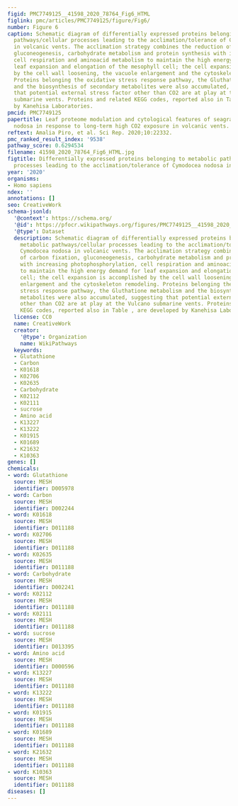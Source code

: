 ```yaml
---
figid: PMC7749125__41598_2020_78764_Fig6_HTML
figlink: pmc/articles/PMC7749125/figure/Fig6/
number: Figure 6
caption: Schematic diagram of differentially expressed proteins belonging to metabolic
  pathways/cellular processes leading to the acclimation/tolerance of Cymodocea nodosa
  in volcanic vents. The acclimation strategy combines the reduction of carbon fixation,
  gluconeogenesis, carbohydrate metabolism and protein synthesis with increasing photophosphorylation,
  cell respiration and aminoacid metabolism to maintain the high energy demand for
  leaf expansion and elongation of the mesophyll cell; the cell expansion is accomplished
  by the cell wall loosening, the vacuole enlargement and the cytoskeleton remodeling.
  Proteins belonging the oxidative stress response pathway, the Gluthatione metabolism
  and the biosynthesis of secondary metabolites were also accumulated, suggesting
  that potential external stress factor other than CO2 are at play at the Vulcano
  submarine vents. Proteins and related KEGG codes, reported also in Table , are developed
  by Kanehisa Laboratories.
pmcid: PMC7749125
papertitle: Leaf proteome modulation and cytological features of seagrass Cymodocea
  nodosa in response to long-term high CO2 exposure in volcanic vents.
reftext: Amalia Piro, et al. Sci Rep. 2020;10:22332.
pmc_ranked_result_index: '9538'
pathway_score: 0.6294534
filename: 41598_2020_78764_Fig6_HTML.jpg
figtitle: Differentially expressed proteins belonging to metabolic pathways/cellular
  processes leading to the acclimation/tolerance of Cymodocea nodosa in volcanic vents
year: '2020'
organisms:
- Homo sapiens
ndex: ''
annotations: []
seo: CreativeWork
schema-jsonld:
  '@context': https://schema.org/
  '@id': https://pfocr.wikipathways.org/figures/PMC7749125__41598_2020_78764_Fig6_HTML.html
  '@type': Dataset
  description: Schematic diagram of differentially expressed proteins belonging to
    metabolic pathways/cellular processes leading to the acclimation/tolerance of
    Cymodocea nodosa in volcanic vents. The acclimation strategy combines the reduction
    of carbon fixation, gluconeogenesis, carbohydrate metabolism and protein synthesis
    with increasing photophosphorylation, cell respiration and aminoacid metabolism
    to maintain the high energy demand for leaf expansion and elongation of the mesophyll
    cell; the cell expansion is accomplished by the cell wall loosening, the vacuole
    enlargement and the cytoskeleton remodeling. Proteins belonging the oxidative
    stress response pathway, the Gluthatione metabolism and the biosynthesis of secondary
    metabolites were also accumulated, suggesting that potential external stress factor
    other than CO2 are at play at the Vulcano submarine vents. Proteins and related
    KEGG codes, reported also in Table , are developed by Kanehisa Laboratories.
  license: CC0
  name: CreativeWork
  creator:
    '@type': Organization
    name: WikiPathways
  keywords:
  - Glutathione
  - Carbon
  - K01618
  - K02706
  - K02635
  - Carbohydrate
  - K02112
  - K02111
  - sucrose
  - Amino acid
  - K13227
  - K13222
  - K01915
  - K01689
  - K21632
  - K10363
genes: []
chemicals:
- word: Glutathione
  source: MESH
  identifier: D005978
- word: Carbon
  source: MESH
  identifier: D002244
- word: K01618
  source: MESH
  identifier: D011188
- word: K02706
  source: MESH
  identifier: D011188
- word: K02635
  source: MESH
  identifier: D011188
- word: Carbohydrate
  source: MESH
  identifier: D002241
- word: K02112
  source: MESH
  identifier: D011188
- word: K02111
  source: MESH
  identifier: D011188
- word: sucrose
  source: MESH
  identifier: D013395
- word: Amino acid
  source: MESH
  identifier: D000596
- word: K13227
  source: MESH
  identifier: D011188
- word: K13222
  source: MESH
  identifier: D011188
- word: K01915
  source: MESH
  identifier: D011188
- word: K01689
  source: MESH
  identifier: D011188
- word: K21632
  source: MESH
  identifier: D011188
- word: K10363
  source: MESH
  identifier: D011188
diseases: []
---
```


